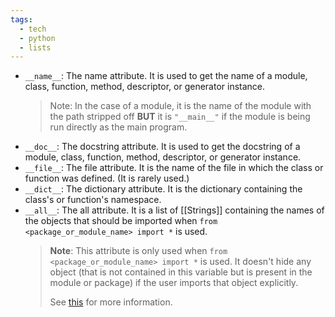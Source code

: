 ```yaml
---
tags:
  - tech
  - python
  - lists
---
```

- `__name__`: The name attribute. It is used to get the name of a module, class, function, method, descriptor, or generator instance.
  > Note: In the case of a module, it is the name of the module with the path stripped off **BUT** it is `"__main__"` if the module is being run directly as the main program.
- `__doc__`: The docstring attribute. It is used to get the docstring of a module, class, function, method, descriptor, or generator instance.
- `__file__`: The file attribute. It is the name of the file in which the class or function was defined. (It is rarely used.)
- `__dict__`: The dictionary attribute. It is the dictionary containing the class's or function's namespace.
- `__all__`: The all attribute. It is a list of [[Strings]] containing the names of the objects that should be imported when `from <package_or_module_name> import *` is used.
  > **Note**: This attribute is only used when `from <package_or_module_name> import *` is used. It doesn't hide any object (that is not contained in this variable but is present in the module or package) if the user imports that object explicitly. 
  > 
  > See [this](https://stackoverflow.com/questions/44834/what-does-all-mean-in-python) for more information.